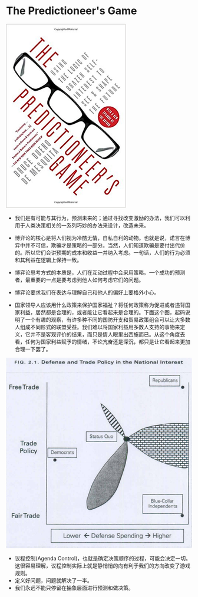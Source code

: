 # The Predictioneer's Game

![The predictioneer's Game](./static/predictioneer.jpg)

* 我们是有可能与其行为，预测未来的；通过寻找改变激励的办法，我们可以利用于人类决策相关的一系列巧妙的办法来设计，改造未来。
* 博弈论的核心是将人们视为冷酷无情，自私自利的动物。也就是说，诺言在博弈中并不可信，欺骗才是策略的一部分。当然，人们知道欺骗是要付出代价的。所以它们会讲预期的成本和收益一并纳入考虑。一句话，人们的行为必须和其利益在逻辑上保持一致。

* 博弈论思考方式的本质是，人们在互动过程中会采用策略。一个成功的预测者，最重要的一点是要考虑到他人如何考虑它们的问题。
* 博弈论要求我们在表达与理解自己和他人的偏好上要格外小心。
* 国家领导人应该用什么政策来保护国家福祉？将任何政策称为促进或者违背国家利益，居然都是合理的，或者能让它看起来是合理的。下面这个图，起码说明了一个有趣的观察，有许多种不同的国防开支和贸易政策组合可以让大多数人组成不同形式的联盟受益。我们难以将国家利益用多数人支持的事物来定义，它并不是客观评价的结果，而只是情人眼里出西施而已。从这个角度去看，任何为国家利益赋予的情绪，不论亢奋还是深沉，都只是让它看起来更加合理一下罢了。

![What is National Interests?](./static/DefenseAndTradePolicyInTheNationalInterest.png)

* 议程控制(Agenda Control)，也就是确定决策顺序的过程，可能会决定一切。这很容易理解，议程控制实际上就是静悄悄的向有利于我们的方向改变了游戏规则。
* 定义好问题，问题就解决了一半。
* 我们永远不能只停留在抽象层面进行预测和做决策。
